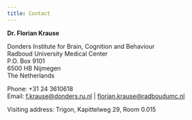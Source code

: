 ```yaml
---
title: Contact
---
```


**Dr. Florian Krause**

Donders Institute for Brain, Cognition and Behaviour  
Radboud University Medical Center  
P.O. Box 9101  
6500 HB Nijmegen  
The Netherlands  

Phone: +31 24 3610618  
Email: [f.krause@donders.ru.nl](mailto:f.krause@donders.ru.nl) |
       [florian.krause@radboudumc.nl](mailto:florian.krause@radboudumc.nl)  

Visiting address: Trigon, Kapittelweg 29, Room 0.015
